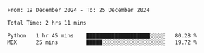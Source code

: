 <!--START_SECTION:waka-->

```txt
From: 19 December 2024 - To: 25 December 2024

Total Time: 2 hrs 11 mins

Python   1 hr 45 mins    ████████████████████░░░░░   80.28 %
MDX      25 mins         █████░░░░░░░░░░░░░░░░░░░░   19.72 %
```

<!--END_SECTION:waka-->
